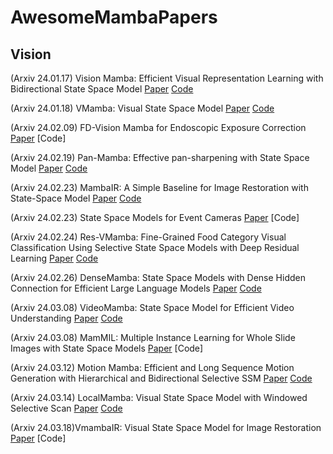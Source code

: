 # AwesomeMambaPapers

## Vision
(Arxiv 24.01.17) Vision Mamba: Efficient Visual Representation Learning with Bidirectional State Space Model [Paper](https://arxiv.org/abs/2401.09417) [Code](https://github.com/hustvl/Vim)

(Arxiv 24.01.18) VMamba: Visual State Space Model [Paper](https://arxiv.org/abs/2401.10166) [Code](https://github.com/MzeroMiko/VMamba)

(Arxiv 24.02.09) FD-Vision Mamba for Endoscopic Exposure Correction [Paper](https://arxiv.org/abs/2402.06378) [Code]

(Arxiv 24.02.19) Pan-Mamba: Effective pan-sharpening with State Space Model [Paper](https://arxiv.org/abs/2402.12192) [Code](https://github.com/alexhe101/Pan-Mamba)

(Arxiv 24.02.23) MambaIR: A Simple Baseline for Image Restoration with State-Space Model [Paper](https://arxiv.org/abs/2402.15648) [Code](https://github.com/csguoh/MambaIR)

(Arxiv 24.02.23) State Space Models for Event Cameras [Paper](https://arxiv.org/abs/2402.15584) [Code]

(Arxiv 24.02.24) Res-VMamba: Fine-Grained Food Category Visual Classification Using Selective State Space Models with Deep Residual Learning [Paper](https://arxiv.org/abs/2402.15761) [Code](https://github.com/ChiShengChen/ResVMamba)

(Arxiv 24.02.26) DenseMamba: State Space Models with Dense Hidden Connection for Efficient Large Language Models [Paper](https://arxiv.org/abs/2403.00818) [Code](https://github.com/WailordHe/DenseSSM)

(Arxiv 24.03.08) VideoMamba: State Space Model for Efficient Video Understanding [Paper](https://arxiv.org/abs/2403.06977) [Code](https://github.com/OpenGVLab/VideoMamba)

(Arxiv 24.03.08) MamMIL: Multiple Instance Learning for Whole Slide Images with State Space Models [Paper](https://arxiv.org/abs/2403.05160) [Code]

(Arxiv 24.03.12) Motion Mamba: Efficient and Long Sequence Motion Generation with Hierarchical and Bidirectional Selective SSM [Paper](https://arxiv.org/abs/2403.07487) [Code](https://github.com/steve-zeyu-zhang/MotionMamba/)

(Arxiv 24.03.14) LocalMamba: Visual State Space Model with Windowed Selective Scan [Paper](https://arxiv.org/abs/2403.09338) [Code](https://github.com/hunto/LocalMamba)

(Arxiv 24.03.18)VmambaIR: Visual State Space Model for Image Restoration [Paper](https://arxiv.org/abs/2403.11423) [Code]
